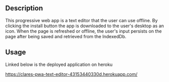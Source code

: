 ## Description
This progressive web app is a text editor that the user can use offline. By clicking the install button the app is downloaded to the user's desktop as an icon. When the page is refreshed or offline, the user's input persists on the page after being saved and retrieved from the IndexedDb.

## Usage
Linked below is the deployed application on heroku

https://clares-pwa-text-editor-43153440330d.herokuapp.com/
